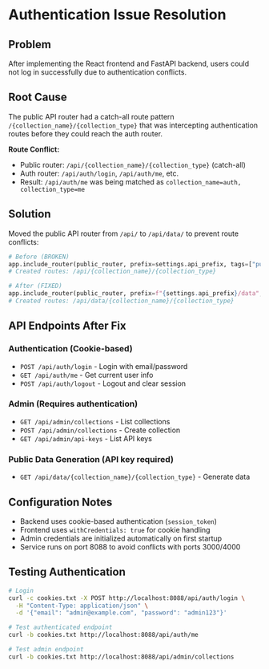 # Authentication Issue Resolution

## Problem
After implementing the React frontend and FastAPI backend, users could not log in successfully due to authentication conflicts.

## Root Cause
The public API router had a catch-all route pattern `/{collection_name}/{collection_type}` that was intercepting authentication routes before they could reach the auth router.

**Route Conflict:**
- Public router: `/api/{collection_name}/{collection_type}` (catch-all)
- Auth router: `/api/auth/login`, `/api/auth/me`, etc.
- Result: `/api/auth/me` was being matched as `collection_name=auth, collection_type=me`

## Solution
Moved the public API router from `/api/` to `/api/data/` to prevent route conflicts:

```python
# Before (BROKEN)
app.include_router(public_router, prefix=settings.api_prefix, tags=["public"])
# Created routes: /api/{collection_name}/{collection_type}

# After (FIXED) 
app.include_router(public_router, prefix=f"{settings.api_prefix}/data", tags=["public"])
# Created routes: /api/data/{collection_name}/{collection_type}
```

## API Endpoints After Fix

### Authentication (Cookie-based)
- `POST /api/auth/login` - Login with email/password
- `GET /api/auth/me` - Get current user info  
- `POST /api/auth/logout` - Logout and clear session

### Admin (Requires authentication)
- `GET /api/admin/collections` - List collections
- `POST /api/admin/collections` - Create collection
- `GET /api/admin/api-keys` - List API keys

### Public Data Generation (API key required)
- `GET /api/data/{collection_name}/{collection_type}` - Generate data

## Configuration Notes
- Backend uses cookie-based authentication (`session_token`)
- Frontend uses `withCredentials: true` for cookie handling
- Admin credentials are initialized automatically on first startup
- Service runs on port 8088 to avoid conflicts with ports 3000/4000

## Testing Authentication
```bash
# Login
curl -c cookies.txt -X POST http://localhost:8088/api/auth/login \
  -H "Content-Type: application/json" \
  -d '{"email": "admin@example.com", "password": "admin123"}'

# Test authenticated endpoint
curl -b cookies.txt http://localhost:8088/api/auth/me

# Test admin endpoint
curl -b cookies.txt http://localhost:8088/api/admin/collections
```

